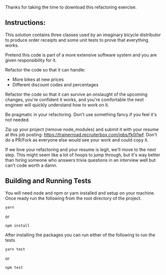 Thanks for taking the time to download this refactoring exercise. 

## Instructions:

This solution contains three classes used by an imaginary bicycle distributor to produce order receipts and some unit tests to prove that everything works.

Pretend this code is part of a more extensive software system and you are given responsibility for it. 

Refactor the code so that it can handle: 
- More bikes at new prices
- Different discount codes and percentages

Refactor the code so that it can survive an onslaught of the upcoming changes, you're confident it works, and you're comfortable the next engineer will quickly understand how to work on it.

Be pragmatic in your refactoring. Don't use something fancy if you feel it's not needed.

Zip up your project (remove node_modules) and submit it with your resume at this job posting: 
https://trainerroad.recruiterbox.com/jobs/fk0j1wf. Don't do a PR/Fork as everyone else would see your work and could copy it.

If we love your refactoring and your resume is legit, we'll move to the next step. This might seem like a lot of hoops to jump through, but it's way better than hiring someone who answers trivia questions in an interview well but can't code worth a damn.

## Building and Running Tests

You will need node and npm or yarn installed and setup on your machine. Once ready run the following from the root directory of the project.

```
yarn
``` 

or 

```
npm install
```

After installing the packages you can run either of the following to run the tests

```
yarn test
``` 

or 

```
npm test
```
